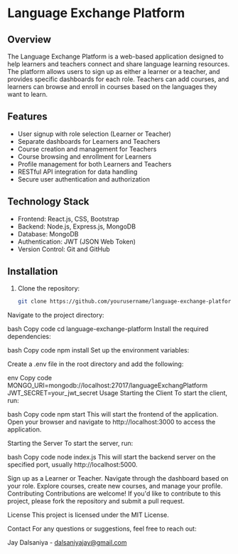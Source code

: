 # Language Exchange Platform

## Overview

The Language Exchange Platform is a web-based application designed to help learners and teachers connect and share language learning resources. The platform allows users to sign up as either a learner or a teacher, and provides specific dashboards for each role. Teachers can add courses, and learners can browse and enroll in courses based on the languages they want to learn.

## Features

- User signup with role selection (Learner or Teacher)
- Separate dashboards for Learners and Teachers
- Course creation and management for Teachers
- Course browsing and enrollment for Learners
- Profile management for both Learners and Teachers
- RESTful API integration for data handling
- Secure user authentication and authorization

## Technology Stack

- Frontend: React.js, CSS, Bootstrap
- Backend: Node.js, Express.js, MongoDB
- Database: MongoDB
- Authentication: JWT (JSON Web Token)
- Version Control: Git and GitHub

## Installation

1. Clone the repository:

   ```bash
   git clone https://github.com/yourusername/language-exchange-platform.git
Navigate to the project directory:

bash
Copy code
cd language-exchange-platform
Install the required dependencies:

bash
Copy code
npm install
Set up the environment variables:

Create a .env file in the root directory and add the following:

env
Copy code
MONGO_URI=mongodb://localhost:27017/languageExchangPlatform
JWT_SECRET=your_jwt_secret
Usage
Starting the Client
To start the client, run:

bash
Copy code
npm start
This will start the frontend of the application. Open your browser and navigate to http://localhost:3000 to access the application.

Starting the Server
To start the server, run:

bash
Copy code
node index.js
This will start the backend server on the specified port, usually http://localhost:5000.

Sign up as a Learner or Teacher.
Navigate through the dashboard based on your role.
Explore courses, create new courses, and manage your profile.
Contributing
Contributions are welcome! If you'd like to contribute to this project, please fork the repository and submit a pull request.

License
This project is licensed under the MIT License.

Contact
For any questions or suggestions, feel free to reach out:

Jay Dalsaniya - dalsaniyajay@gmail.com
